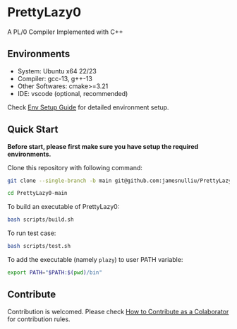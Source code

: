# PrettyLazy0
A PL/0 Compiler Implemented with C++

## Environments

- System: Ubuntu x64 22/23
- Compiler: gcc-13, g++-13
- Other Softwares: cmake>=3.21
- IDE: vscode (optional, recommended)

Check [Env Setup Guide](./docs/Env_Setup_Guide.md) for detailed environment setup.

## Quick Start

**Before start, please first make sure you have setup the required environments.**

Clone this repository with following command:

```bash
git clone --single-branch -b main git@github.com:jamesnulliu/PrettyLazy0.git PrettyLazy0-main

cd PrettyLazy0-main
```

To build an executable of PrettyLazy0:

```bash
bash scripts/build.sh
```

To run test case:

```bash
bash scripts/test.sh
```

To add the executable (namely `plazy`) to user PATH variable:

```bash
export PATH="$PATH:$(pwd)/bin"
```

## Contribute

Contribution is welcomed. Please check [How to Contribute as a Colaborator](./docs/How_to_Contribute_as_a_Colaborator.md) for contribution rules.
